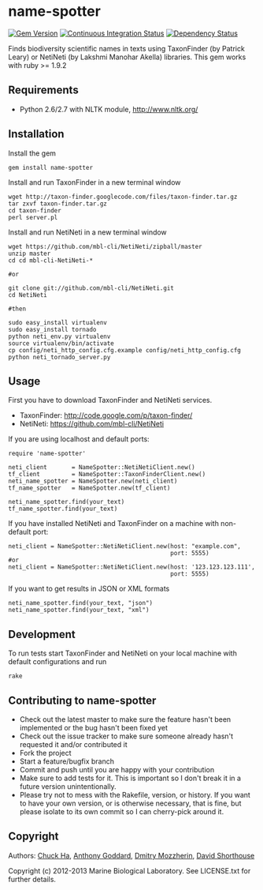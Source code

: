 name-spotter
============

[![Gem Version][1]][2]
[![Continuous Integration Status][3]][4]
[![Dependency Status][5]][6]


Finds biodiversity scientific names in texts using TaxonFinder 
(by Patrick Leary) or NetiNeti (by Lakshmi Manohar Akella) libraries. 
This gem works with ruby >= 1.9.2

Requirements
------------

* Python 2.6/2.7 with NLTK module, http://www.nltk.org/

Installation
------------

Install the gem

    gem install name-spotter

Install and run TaxonFinder in a new terminal window

    wget http://taxon-finder.googlecode.com/files/taxon-finder.tar.gz
    tar zxvf taxon-finder.tar.gz
    cd taxon-finder
    perl server.pl 

Install and run NetiNeti in a new terminal window

    wget https://github.com/mbl-cli/NetiNeti/zipball/master
    unzip master
    cd cd mbl-cli-NetiNeti-*

    #or

    git clone git://github.com/mbl-cli/NetiNeti.git
    cd NetiNeti

    #then
    
    sudo easy_install virtualenv
    sudo easy_install tornado
    python neti_env.py virtualenv
    source virtualenv/bin/activate
    cp config/neti_http_config.cfg.example config/neti_http_config.cfg
    python neti_tornado_server.py 

Usage
-----

First you have to download TaxonFinder and NetiNeti services.
    
* TaxonFinder: http://code.google.com/p/taxon-finder/
* NetiNeti: https://github.com/mbl-cli/NetiNeti

If you are using localhost and default ports:

    require 'name-spotter'

    neti_client       = NameSpotter::NetiNetiClient.new()
    tf_client         = NameSpotter::TaxonFinderClient.new()
    neti_name_spotter = NameSpotter.new(neti_client)
    tf_name_spotter   = NameSpotter.new(tf_client)

    neti_name_spotter.find(your_text)
    tf_name_spotter.find(your_text)

If you have installed NetiNeti and TaxonFinder on a machine 
with non-default port:

    neti_client = NameSpotter::NetiNetiClient.new(host: "example.com", 
                                                  port: 5555)
    #or
    neti_client = NameSpotter::NetiNetiClient.new(host: '123.123.123.111', 
                                                  port: 5555)

If you want to get results in JSON or XML formats
    
    neti_name_spotter.find(your_text, "json")
    neti_name_spotter.find(your_text, "xml")

Development
-----------

To run tests start TaxonFinder and NetiNeti on your local machine with 
default configurations and run

    rake



Contributing to name-spotter
----------------------------
 
* Check out the latest master to make sure the feature hasn't been implemented 
or the bug hasn't been fixed yet
* Check out the issue tracker to make sure someone already hasn't requested 
it and/or contributed it
* Fork the project
* Start a feature/bugfix branch
* Commit and push until you are happy with your contribution
* Make sure to add tests for it. This is important so I don't break it in a 
future version unintentionally.
* Please try not to mess with the Rakefile, version, or history. If you want 
to have your own version, or is otherwise necessary, that is fine, but please 
isolate to its own commit so I can cherry-pick around it.

Copyright
---------

Authors: [Chuck Ha][7], [Anthony Goddard][8], [Dmitry Mozzherin][9], 
[David Shorthouse][10]

Copyright (c) 2012-2013 Marine Biological Laboratory. See LICENSE.txt for
further details.

[1]: https://badge.fury.io/rb/name-spotter.png
[2]: http://badge.fury.io/rb/name-spotter
[3]: https://secure.travis-ci.org/GlobalNamesArchitecture/name-spotter.png
[4]: http://travis-ci.org/GlobalNamesArchitecture/name-spotter
[5]: https://gemnasium.com/GlobalNamesArchitecture/name-spotter.png
[6]: https://gemnasium.com/GlobalNamesArchitecture/name-spotter
[7]: https://github.com/ChuckHa
[8]: https://github.com/agoddard
[9]: https://github.com/dimus
[10]: https://github.com/dshorthouse
